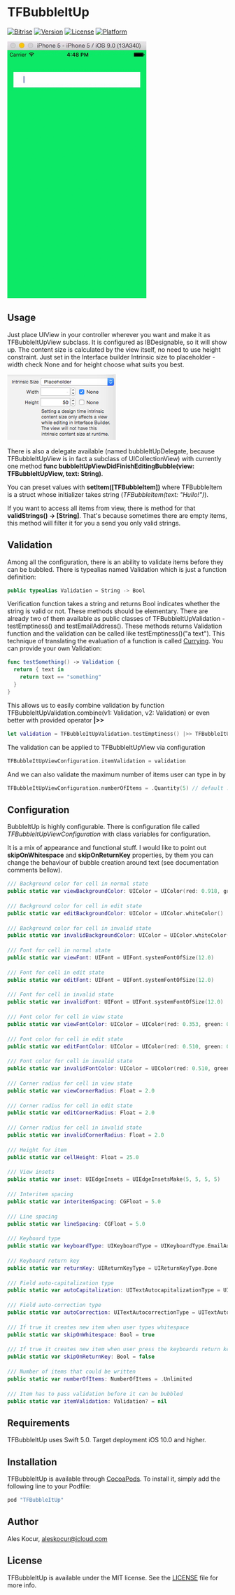 # TFBubbleItUp

[![Bitrise](https://img.shields.io/bitrise/eb8c0b3c0b613d79.svg?token=AAUVkA214GsdURMfg3pKEA)](https://app.bitrise.io/app/eb8c0b3c0b613d79#/builds)
[![Version](https://img.shields.io/cocoapods/v/TFBubbleItUp.svg?style=flat)](http://cocoapods.org/pods/TFBubbleItUp)
[![License](https://img.shields.io/cocoapods/l/TFBubbleItUp.svg?style=flat)](http://cocoapods.org/pods/TFBubbleItUp)
[![Platform](https://img.shields.io/cocoapods/p/TFBubbleItUp.svg?style=flat)](http://cocoapods.org/pods/TFBubbleItUp)

![preview](Documentation/preview.gif)

## Usage

Just place UIView in your controller wherever you want and make it as TFBubbleItUpView subclass. It is configured as IBDesignable, so it will show up. The content size is calculated by the view itself, no need to use height constraint. Just set in the Interface builder Intrinsic size to placeholder - width check None and for height choose what suits you best.

![Intrinsic size](Documentation/intrinsic-size.png)

There is also a delegate available (named bubbleItUpDelegate, because TFBubbleItUpView is in fact a subclass of UICollectionView) with currently one method **func bubbleItUpViewDidFinishEditingBubble(view: TFBubbleItUpView, text: String)**.

You can preset values with **setItem([TFBubbleItem])** where TFBubbleItem is a struct whose initializer takes string (*TFBubbleItem(text: "Hullo!")*).

If you want to access all items from view, there is method for that **validStrings() -> [String]**. That's because sometimes there are empty items, this method will filter it for you a send you only valid strings.

## Validation
Among all the configuration, there is an ability to validate items before they can be bubbled. There is typealias named Validation which is just a function definition:

```swift
public typealias Validation = String -> Bool
```

Verification function takes a string and returns Bool indicates whether the string is valid or not. These methods should be elementary. There are already two of them available as public classes of TFBubbleItUpValidation - testEmptiness() and testEmailAddress(). These methods returns Validation function and the validation can be called like testEmptiness()("a text"). This technique of translating the evaluation of a function is called [Currying](https://en.wikipedia.org/wiki/Currying). You can provide your own Validation:

```swift
func testSomething() -> Validation {
  return { text in
    return text == "something"
  }
}
```

This allows us to easily combine validation by function TFBubbleItUpValidation.combine(v1: Validation, v2: Validation) or even better with provided operator **|>>**

```swift
let validation = TFBubbleItUpValidation.testEmptiness() |>> TFBubbleItUpValidation.testEmailAddress()
```

The validation can be applied to TFBubbleItUpView via configuration

```swift
TFBubbleItUpViewConfiguration.itemValidation = validation
```

And we can also validate the maximum number of items user can type in by

```swift
TFBubbleItUpViewConfiguration.numberOfItems = .Quantity(5) // default .Unlimited
```

## Configuration

BubbleItUp is highly configurable. There is configuration file called *TFBubbleItUpViewConfiguration* with class variables for configuration.

It is a mix of appearance and functional stuff. I would like to point out **skipOnWhitespace** and **skipOnReturnKey** properties, by them you can change the behaviour of bubble creation around text (see documentation comments bellow).

```swift
/// Background color for cell in normal state
public static var viewBackgroundColor: UIColor = UIColor(red: 0.918, green: 0.933, blue: 0.949, alpha: 1.00)

/// Background color for cell in edit state
public static var editBackgroundColor: UIColor = UIColor.whiteColor()

/// Background color for cell in invalid state
public static var invalidBackgroundColor: UIColor = UIColor.whiteColor()

/// Font for cell in normal state
public static var viewFont: UIFont = UIFont.systemFontOfSize(12.0)

/// Font for cell in edit state
public static var editFont: UIFont = UIFont.systemFontOfSize(12.0)

/// Font for cell in invalid state
public static var invalidFont: UIFont = UIFont.systemFontOfSize(12.0)

/// Font color for cell in view state
public static var viewFontColor: UIColor = UIColor(red: 0.353, green: 0.388, blue: 0.431, alpha: 1.00)

/// Font color for cell in edit state
public static var editFontColor: UIColor = UIColor(red: 0.510, green: 0.553, blue: 0.596, alpha: 1.00)

/// Font color for cell in invalid state
public static var invalidFontColor: UIColor = UIColor(red: 0.510, green: 0.553, blue: 0.596, alpha: 1.00)

/// Corner radius for cell in view state
public static var viewCornerRadius: Float = 2.0

/// Corner radius for cell in edit state
public static var editCornerRadius: Float = 2.0

/// Corner radius for cell in invalid state
public static var invalidCornerRadius: Float = 2.0

/// Height for item
public static var cellHeight: Float = 25.0

/// View insets
public static var inset: UIEdgeInsets = UIEdgeInsetsMake(5, 5, 5, 5)

/// Interitem spacing
public static var interitemSpacing: CGFloat = 5.0

/// Line spacing
public static var lineSpacing: CGFloat = 5.0

/// Keyboard type
public static var keyboardType: UIKeyboardType = UIKeyboardType.EmailAddress

/// Keyboard return key
public static var returnKey: UIReturnKeyType = UIReturnKeyType.Done

/// Field auto-capitalization type
public static var autoCapitalization: UITextAutocapitalizationType = UITextAutocapitalizationType.None

/// Field auto-correction type
public static var autoCorrection: UITextAutocorrectionType = UITextAutocorrectionType.No

/// If true it creates new item when user types whitespace
public static var skipOnWhitespace: Bool = true

/// If true it creates new item when user press the keyboards return key. Otherwise resigns first responder
public static var skipOnReturnKey: Bool = false

/// Number of items that could be written
public static var numberOfItems: NumberOfItems = .Unlimited

/// Item has to pass validation before it can be bubbled
public static var itemValidation: Validation? = nil
```

## Requirements

TFBubbleItUp uses Swift 5.0. Target deployment iOS 10.0 and higher.

## Installation

TFBubbleItUp is available through [CocoaPods](http://cocoapods.org). To install
it, simply add the following line to your Podfile:

```ruby
pod "TFBubbleItUp"
```

## Author

Ales Kocur, aleskocur@icloud.com

## License

TFBubbleItUp is available under the MIT license. See the [LICENSE](LICENSE) file for more info.
